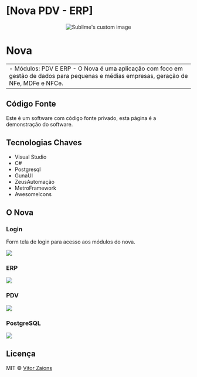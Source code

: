 # [Nova PDV - ERP]
<p align="center">
  <img src="https://i.imgur.com/B9RMiVb.png" alt="Sublime's custom image"/>
</p>

# Nova
<table>
<tr>
<td>
- Módulos: PDV E ERP
- O Nova é uma aplicação com foco em gestão de dados para pequenas e médias empresas, geração de NFe, MDFe e NFCe. 
</td>
</tr>
</table>


## Código Fonte
Este é um software com código fonte privado, esta página é a demonstração do software.

## Tecnologias Chaves
- Visual Studio
- C#
- Postgresql
- GunaUI
- ZeusAutomação
- MetroFramework
- AwesomeIcons


## O Nova

### Login
Form tela de login para acesso aos módulos do nova.

![](https://i.imgur.com/vOzz1DI.png)

### ERP
![](https://i.imgur.com/M6vJawC.png)

### PDV
![](https://i.imgur.com/FQa8bmH.png)

### PostgreSQL

![](https://i.imgur.com/7vMeDLt.png)

## Licença

MIT © [Vitor Zaions ](https://github.com/VitorZaions/)


